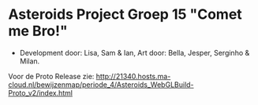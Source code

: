 # Asteroids Project Groep 15 "Comet me Bro!"
- Development door: Lisa, Sam & Ian, Art door: Bella, Jesper, Serginho & Milan.

Voor de Proto Release zie:
http://21340.hosts.ma-cloud.nl/bewijzenmap/periode_4/Asteroids_WebGLBuild-Proto_v2/index.html